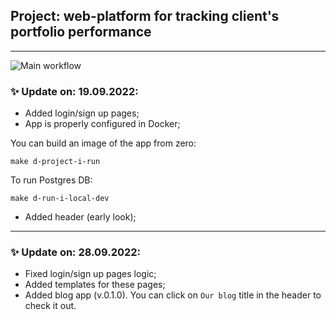 ## Project: web-platform for tracking client's portfolio performance

---
![Main workflow](https://github.com/hillel-i-python-pro-i-2022-05-19/homework__zavalii__bohdan__django_project/actions/workflows/main-workflow.yml/badge.svg)

### ✨ Update on: 19.09.2022:

- Added login/sign up pages;
- App is properly configured in Docker;

You can build an image of the app from zero:
```shell
make d-project-i-run
```
To run Postgres DB:
```shell
make d-run-i-local-dev
```
- Added header (early look);

---
### ✨ Update on: 28.09.2022:

- Fixed login/sign up pages logic;
- Added templates for these pages;
- Added blog app (v.0.1.0). You can click on `Our blog` title in the header to check it out.
